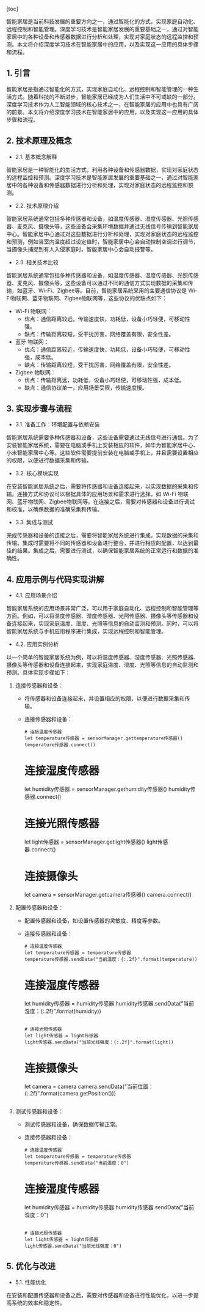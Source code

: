 
[toc]                    
                
                
智能家居是当前科技发展的重要方向之一，通过智能化的方式，实现家庭自动化、远程控制和智能管理。深度学习技术是智能家居发展的重要基础之一，通过对智能家居中的各种设备和传感器数据进行分析和处理，实现对家庭状态的远程监控和预测。本文将介绍深度学习技术在智能家居中的应用，以及实现这一应用的具体步骤和流程。

## 1. 引言

智能家居是指通过智能化的方式，实现家庭自动化、远程控制和智能管理的一种生活方式。随着科技的不断进步，智能家居已经成为人们生活中不可或缺的一部分。深度学习技术作为人工智能领域的核心技术之一，在智能家居的应用中也具有广阔的前景。本文将介绍深度学习技术在智能家居中的应用，以及实现这一应用的具体步骤和流程。

## 2. 技术原理及概念

- 2.1. 基本概念解释

智能家居是一种智能化的生活方式，利用各种设备和传感器数据，实现对家庭状态的远程监控和预测。深度学习技术是智能家居发展的重要基础之一，通过对智能家居中的各种设备和传感器数据进行分析和处理，实现对家庭状态的远程监控和预测。

- 2.2. 技术原理介绍

智能家居系统通常包括多种传感器和设备，如温度传感器、湿度传感器、光照传感器、麦克风、摄像头等，这些设备会采集环境数据并通过无线信号传输到智能家居中心。智能家居中心通过对这些数据进行分析和处理，实现对家庭状态的远程监控和预测，例如当室内温度超过设定值时，智能家居中心会自动控制空调进行调节，当摄像头捕捉到有人入侵家庭时，智能家居中心会自动报警等。

- 2.3. 相关技术比较

智能家居系统通常包括多种传感器和设备，如温度传感器、湿度传感器、光照传感器、麦克风、摄像头等，这些设备可以通过不同的通信方式实现数据的采集和传输，如蓝牙、Wi-Fi、Zigbee等。目前，智能家居系统采用的主要通信协议是 Wi-Fi物联网、蓝牙物联网、Zigbee物联网等，这些协议的优缺点如下：

- Wi-Fi 物联网：
	* 优点：通信距离较远，传输速度快，功耗低，设备小巧轻便，可移动性强。
	* 缺点：传输距离较短，受干扰厉害，网络覆盖有限，安全性差。
- 蓝牙 物联网：
	* 优点：通信距离较近，传输速度快，功耗低，设备小巧轻便，可移动性强，成本低。
	* 缺点：传输距离较短，受干扰厉害，网络覆盖有限，安全性差。
- Zigbee 物联网：
	* 优点：传输距离远，功耗低，设备小巧轻便，可移动性强，成本低。
	* 缺点：通信协议单一，应用场景受限，传输速度慢。

## 3. 实现步骤与流程

- 3.1. 准备工作：环境配置与依赖安装

智能家居系统需要多种传感器和设备，这些设备需要通过无线信号进行通信。为了安装智能家居系统，需要在电脑或手机上安装相应的软件，如华为智能家居中心、小米智能家居中心等。这些软件需要提前安装在电脑或手机上，并且需要设置相应的权限，以便进行数据采集和传输。

- 3.2. 核心模块实现

在安装智能家居系统之后，需要将传感器和设备连接起来，以实现数据的采集和传输。连接方式和协议可以根据具体的应用场景和需求进行选择，如 Wi-Fi 物联网、蓝牙物联网、Zigbee物联网等。在连接之后，需要对传感器和设备进行调试和校准，以确保数据的准确采集和传输。

- 3.3. 集成与测试

完成传感器和设备的连接之后，需要将智能家居系统进行集成，实现数据的采集和传输。集成时需要将不同的传感器和设备进行整合，并进行相应的配置，以达到最佳的结果。集成之后，需要进行测试，以确保智能家居系统的正常运行和数据的准确性。

## 4. 应用示例与代码实现讲解

- 4.1. 应用场景介绍

智能家居系统的应用场景非常广泛，可以用于家庭自动化、远程控制和智能管理等方面。例如，可以将温度传感器、湿度传感器、光照传感器、摄像头等传感器和设备连接起来，实现家庭温度、湿度、光照等信息的自动监测和预测。同时，可以将智能家居系统与手机应用程序进行集成，实现远程控制和智能管理。

- 4.2. 应用实例分析

以一个简单的智能家居系统为例，可以将温度传感器、湿度传感器、光照传感器、摄像头等传感器和设备连接起来，实现家庭温度、湿度、光照等信息的自动监测和预测。具体实现步骤如下：

1. 连接传感器和设备：
   - 将传感器和设备连接起来，并设置相应的权限，以便进行数据采集和传输。
   - 连接传感器和设备：
     ```
     # 连接温度传感器
     let temperature传感器 = sensorManager.gettemperature传感器()
     temperature传感器.connect()
     ```
     
     # 连接湿度传感器
     let humidity传感器 = sensorManager.gethumidity传感器()
     humidity传感器.connect()
     
     # 连接光照传感器
     let light传感器 = sensorManager.getlight传感器()
     light传感器.connect()
     
     # 连接摄像头
     let camera = sensorManager.getcamera传感器()
     camera.connect()

2. 配置传感器和设备：
   - 配置传感器和设备，如设置传感器的灵敏度、精度等参数。
   - 连接传感器和设备：
     ```
     # 连接温度传感器
     let temperature传感器 = temperature传感器
     temperature传感器.sendData("当前温度：{:.2f}".format(temperature))
     ```
     
     # 连接湿度传感器
     let humidity传感器 = humidity传感器
     humidity传感器.sendData("当前湿度：{:.2f}".format(humidity))
     ```
     
     # 连接光照传感器
     let light传感器 = light传感器
     light传感器.sendData("当前光线强度：{:.2f}".format(light))
     ```
     
     # 连接摄像头
     let camera = camera
     camera.sendData("当前位置：{:.2f}".format(camera.getPosition()))
     ```

3. 测试传感器和设备：
   - 测试传感器和设备，确保数据传输正常。
   - 连接传感器和设备：
     ```
     # 连接温度传感器
     let temperature传感器 = temperature传感器
     temperature传感器.sendData("当前温度：0")
     ```
     
     # 连接湿度传感器
     let humidity传感器 = humidity传感器
     humidity传感器.sendData("当前湿度：0")
     ```
     
     # 连接光照传感器
     let light传感器 = light传感器
     light传感器.sendData("当前光线强度：0")
     ```

## 5. 优化与改进

- 5.1. 性能优化

在安装和配置传感器和设备之后，需要对传感器和设备进行性能优化，以进一步提高系统的效率和稳定性。

